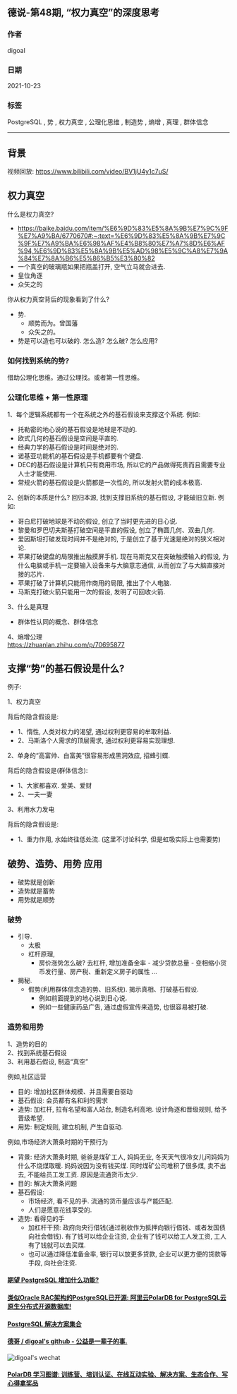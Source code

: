 ## 德说-第48期, “权力真空”的深度思考    
                                
### 作者                                
digoal                                
                                
### 日期                                
2021-10-23                                
                                
### 标签                                
PostgreSQL , 势 , 权力真空 , 公理化思维 , 制造势 , 熵增 , 真理 , 群体信念      
                                
----                                
                                
## 背景    
视频回放: https://www.bilibili.com/video/BV1jU4y1c7uS/                      
    
## 权力真空    
什么是权力真空?    
- https://baike.baidu.com/item/%E6%9D%83%E5%8A%9B%E7%9C%9F%E7%A9%BA/6770670#:~:text=%E6%9D%83%E5%8A%9B%E7%9C%9F%E7%A9%BA%E6%98%AF%E4%B8%80%E7%A7%8D%E6%AF%94,%E6%9D%83%E5%8A%9B%E5%AD%98%E5%9C%A8%E7%9A%84%E7%8A%B6%E5%86%B5%E3%80%82    
- 一个真空的玻璃瓶如果把瓶盖打开, 空气立马就会进去.      
- 皇位角逐       
- 众矢之的       
    
你从权力真空背后的现象看到了什么?      
- 势.      
    - 顺势而为。曾国藩      
    - 众矢之的。     
- 势是可以造也可以破的. 怎么造? 怎么破? 怎么应用?    
    
### 如何找到系统的势?      
借助公理化思维。通过公理找。或者第一性思维。     
    
### 公理化思维 + 第一性原理    
    
1、每个逻辑系统都有一个在系统之外的基石假设来支撑这个系统. 例如:         
- 托勒密的地心说的基石假设是地球是不动的.         
- 欧式几何的基石假设是空间是平直的.         
- 经典力学的基石假设是时间是绝对的.         
- 诺基亚功能机的基石假设是手机都要有个键盘.         
- DEC的基石假设是计算机只有商用市场, 所以它的产品做得死贵而且需要专业人士才能使用.         
- 常规火箭的基石假设是火箭都是一次性的, 所以发射火箭的成本极高.         
    
2、创新的本质是什么? 回归本源, 找到支撑旧系统的基石假设, 才能破旧立新. 例如:     
- 哥白尼打破地球是不动的假设, 创立了当时更先进的日心说.          
- 黎曼和罗巴切夫斯基打破空间是平直的假设, 创立了椭圆几何、双曲几何.         
- 爱因斯坦打破发现时间并不是绝对的, 于是创立了基于光速是绝对的狭义相对论.         
- 苹果打破键盘的局限推出触摸屏手机. 现在马斯克又在突破触摸输入的假设, 为什么电脑或手机一定要输入设备来与大脑意志通信, 从而创立了与大脑直接对接的芯片.         
- 苹果打破了计算机只能用作商用的局限, 推出了个人电脑.        
- 马斯克打破火箭只能用一次的假设, 发明了可回收火箭.         
    
3、什么是真理    
- 群体性认同的概念、群体信念    
    
4、熵增公理      
https://zhuanlan.zhihu.com/p/70695877      
    
## 支撑“势”的基石假设是什么?     
例子:      
    
1、权力真空    
    
背后的隐含假设是:    
- 1、惰性, 人类对权力的渴望, 通过权利更容易的牟取利益.     
- 2、马斯洛个人需求的顶层需求, 通过权利更容易实现理想.     
    
2、单身的“高富帅、白富美”很容易形成黑洞效应, 招蜂引蝶.     
    
背后的隐含假设是(群体信念):      
- 1、大家都喜欢. 爱美、爱财    
- 2、一夫一妻    
    
3、利用水力发电     
    
背后的隐含假设是:      
- 1、重力作用, 水始终往低处流. (这里不讨论科学, 但是虹吸实际上也需要势)    
    
    
## 破势、造势、用势 应用    
- 破势就是创新    
- 造势就是蓄势    
- 用势就是顺势    
    
### 破势    
- 引导.      
    - 太极      
    - 杠杆原理,     
        - 房价涨势怎么破? 去杠杆, 增加准备金率 - 减少贷款总量 - 变相缩小货币发行量、房产税、重新定义房子的属性 ...     
- 揭秘.      
    - 假势(利用群体信念造的势、旧系统). 揭示真相、打破基石假设.      
        - 例如前面提到的地心说到日心说.      
        - 例如一些健康药品广告, 通过虚假宣传来造势, 也很容易被打破.    
    
### 造势和用势    
1、造势的目的    
2、找到系统基石假设    
3、利用基石假设, 制造“真空”    
    
例如,社区运营    
- 目的: 增加社区群体规模、并且需要自驱动    
- 基石假设: 会员都有名和利的需求    
- 造势: 加杠杆, 拉有名望和富人站台, 制造名利高地. 设计角逐和晋级规则, 给予晋级希望.      
- 用势: 制定规则, 建立机制, 产生自驱动.      
    
例如,市场经济大萧条时期的干预行为    
- 背景: 经济大萧条时期, 爸爸是煤矿工人, 妈妈无业, 冬天天气很冷女儿问妈妈为什么不烧煤取暖. 妈妈说因为没有钱买煤. 同时煤矿公司堆积了很多煤, 卖不出去, 不能给员工发工资. 原因是流通货币太少.     
- 目的: 解决大萧条问题    
- 基石假设:     
    - 市场经济, 看不见的手. 流通的货币量应该与产能匹配.     
    - 人们是愿意花钱享受的.      
- 造势: 看得见的手    
    - 加杠杆干预: 政府向央行借钱(通过税收作为抵押向银行借钱、或者发国债向社会借钱).   有了钱可以给企业注资, 企业有了钱可以给工人发工资, 工人有了钱就可以去买煤.     
    - 也可以通过降低准备金率, 银行可以放更多贷款, 企业可以更方便的贷款等手段, 向社会注资.      
    
    
    
  
#### [期望 PostgreSQL 增加什么功能?](https://github.com/digoal/blog/issues/76 "269ac3d1c492e938c0191101c7238216")
  
  
#### [类似Oracle RAC架构的PostgreSQL已开源: 阿里云PolarDB for PostgreSQL云原生分布式开源数据库!](https://github.com/ApsaraDB/PolarDB-for-PostgreSQL "57258f76c37864c6e6d23383d05714ea")
  
  
#### [PostgreSQL 解决方案集合](https://yq.aliyun.com/topic/118 "40cff096e9ed7122c512b35d8561d9c8")
  
  
#### [德哥 / digoal's github - 公益是一辈子的事.](https://github.com/digoal/blog/blob/master/README.md "22709685feb7cab07d30f30387f0a9ae")
  
  
![digoal's wechat](../pic/digoal_weixin.jpg "f7ad92eeba24523fd47a6e1a0e691b59")
  
  
#### [PolarDB 学习图谱: 训练营、培训认证、在线互动实验、解决方案、生态合作、写心得拿奖品](https://www.aliyun.com/database/openpolardb/activity "8642f60e04ed0c814bf9cb9677976bd4")
  

